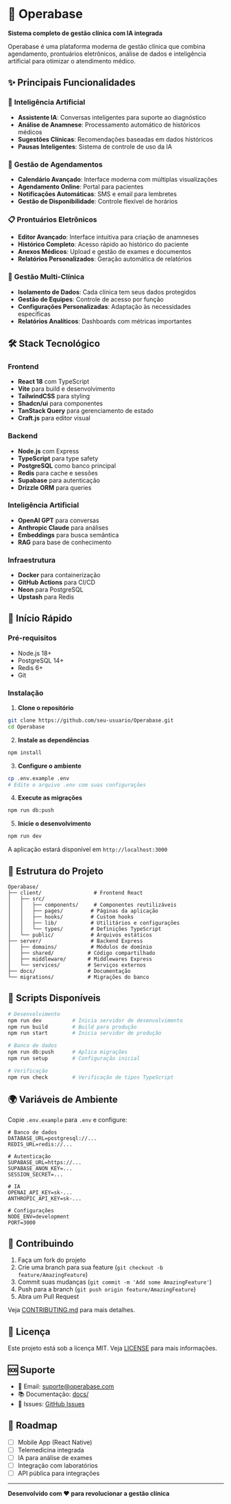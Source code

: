 # 🏥 Operabase

**Sistema completo de gestão clínica com IA integrada**

Operabase é uma plataforma moderna de gestão clínica que combina agendamento, prontuários eletrônicos, análise de dados e inteligência artificial para otimizar o atendimento médico.

## ✨ Principais Funcionalidades

### 🤖 **Inteligência Artificial**
- **Assistente IA**: Conversas inteligentes para suporte ao diagnóstico
- **Análise de Anamnese**: Processamento automático de históricos médicos
- **Sugestões Clínicas**: Recomendações baseadas em dados históricos
- **Pausas Inteligentes**: Sistema de controle de uso da IA

### 📅 **Gestão de Agendamentos**
- **Calendário Avançado**: Interface moderna com múltiplas visualizações
- **Agendamento Online**: Portal para pacientes
- **Notificações Automáticas**: SMS e email para lembretes
- **Gestão de Disponibilidade**: Controle flexível de horários

### 📋 **Prontuários Eletrônicos**
- **Editor Avançado**: Interface intuitiva para criação de anamneses
- **Histórico Completo**: Acesso rápido ao histórico do paciente
- **Anexos Médicos**: Upload e gestão de exames e documentos
- **Relatórios Personalizados**: Geração automática de relatórios

### 🏢 **Gestão Multi-Clínica**
- **Isolamento de Dados**: Cada clínica tem seus dados protegidos
- **Gestão de Equipes**: Controle de acesso por função
- **Configurações Personalizadas**: Adaptação às necessidades específicas
- **Relatórios Analíticos**: Dashboards com métricas importantes

## 🛠️ Stack Tecnológico

### **Frontend**
- **React 18** com TypeScript
- **Vite** para build e desenvolvimento
- **TailwindCSS** para styling
- **Shadcn/ui** para componentes
- **TanStack Query** para gerenciamento de estado
- **Craft.js** para editor visual

### **Backend**
- **Node.js** com Express
- **TypeScript** para type safety
- **PostgreSQL** como banco principal
- **Redis** para cache e sessões
- **Supabase** para autenticação
- **Drizzle ORM** para queries

### **Inteligência Artificial**
- **OpenAI GPT** para conversas
- **Anthropic Claude** para análises
- **Embeddings** para busca semântica
- **RAG** para base de conhecimento

### **Infraestrutura**
- **Docker** para containerização
- **GitHub Actions** para CI/CD
- **Neon** para PostgreSQL
- **Upstash** para Redis

## 🚀 Início Rápido

### Pré-requisitos
- Node.js 18+
- PostgreSQL 14+
- Redis 6+
- Git

### Instalação

1. **Clone o repositório**
```bash
git clone https://github.com/seu-usuario/Operabase.git
cd Operabase
```

2. **Instale as dependências**
```bash
npm install
```

3. **Configure o ambiente**
```bash
cp .env.example .env
# Edite o arquivo .env com suas configurações
```

4. **Execute as migrações**
```bash
npm run db:push
```

5. **Inicie o desenvolvimento**
```bash
npm run dev
```

A aplicação estará disponível em `http://localhost:3000`

## 📁 Estrutura do Projeto

```
Operabase/
├── client/                 # Frontend React
│   ├── src/
│   │   ├── components/     # Componentes reutilizáveis
│   │   ├── pages/         # Páginas da aplicação
│   │   ├── hooks/         # Custom hooks
│   │   ├── lib/           # Utilitários e configurações
│   │   └── types/         # Definições TypeScript
│   └── public/            # Arquivos estáticos
├── server/                # Backend Express
│   ├── domains/           # Módulos de domínio
│   ├── shared/           # Código compartilhado
│   ├── middleware/       # Middlewares Express
│   └── services/         # Serviços externos
├── docs/                 # Documentação
└── migrations/           # Migrações do banco
```

## 🔧 Scripts Disponíveis

```bash
# Desenvolvimento
npm run dev          # Inicia servidor de desenvolvimento
npm run build        # Build para produção
npm run start        # Inicia servidor de produção

# Banco de dados
npm run db:push      # Aplica migrações
npm run setup        # Configuração inicial

# Verificação
npm run check        # Verificação de tipos TypeScript
```

## 🌍 Variáveis de Ambiente

Copie `.env.example` para `.env` e configure:

```env
# Banco de dados
DATABASE_URL=postgresql://...
REDIS_URL=redis://...

# Autenticação
SUPABASE_URL=https://...
SUPABASE_ANON_KEY=...
SESSION_SECRET=...

# IA
OPENAI_API_KEY=sk-...
ANTHROPIC_API_KEY=sk-...

# Configurações
NODE_ENV=development
PORT=3000
```

## 🤝 Contribuindo

1. Faça um fork do projeto
2. Crie uma branch para sua feature (`git checkout -b feature/AmazingFeature`)
3. Commit suas mudanças (`git commit -m 'Add some AmazingFeature'`)
4. Push para a branch (`git push origin feature/AmazingFeature`)
5. Abra um Pull Request

Veja [CONTRIBUTING.md](CONTRIBUTING.md) para mais detalhes.

## 📄 Licença

Este projeto está sob a licença MIT. Veja [LICENSE](LICENSE) para mais informações.

## 🆘 Suporte

- 📧 Email: suporte@operabase.com
- 📚 Documentação: [docs/](docs/)
- 🐛 Issues: [GitHub Issues](https://github.com/seu-usuario/Operabase/issues)

## 🎯 Roadmap

- [ ] Mobile App (React Native)
- [ ] Telemedicina integrada
- [ ] IA para análise de exames
- [ ] Integração com laboratórios
- [ ] API pública para integrações

---

**Desenvolvido com ❤️ para revolucionar a gestão clínica**